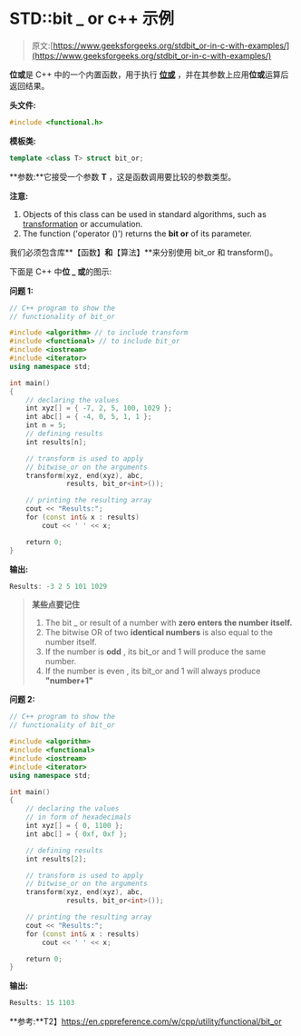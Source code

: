 # STD::bit _ or c++ 示例

> 原文:[https://www.geeksforgeeks.org/stdbit_or-in-c-with-examples/](https://www.geeksforgeeks.org/stdbit_or-in-c-with-examples/)

**位或**是 C++ 中的一个内置函数，用于执行 **[位或](https://www.geeksforgeeks.org/bitwise-operators-in-c-cpp/)** ，并在其参数上应用**位或**运算后返回结果。

**头文件:**

```cpp
#include <functional.h>

```

**模板类:**

```cpp
template <class T> struct bit_or;

```

**参数:**它接受一个参数 **T** ，这是函数调用要比较的参数类型。

**注意:**

1.  Objects of this class can be used in standard algorithms, such as [transformation](https://www.geeksforgeeks.org/transform-c-stl-perform-operation-elements/) or accumulation.
2.  The function ('operator ()') returns the **bit or** of its parameter.

我们必须包含库**【函数】**和**【算法】**来分别使用 bit_or 和 transform()。

下面是 C++ 中**位 _ 或**的图示:

**问题 1:**

```cpp
// C++ program to show the
// functionality of bit_or

#include <algorithm> // to include transform
#include <functional> // to include bit_or
#include <iostream>
#include <iterator>
using namespace std;

int main()
{
    // declaring the values
    int xyz[] = { -7, 2, 5, 100, 1029 };
    int abc[] = { -4, 0, 5, 1, 1 };
    int n = 5;
    // defining results
    int results[n];

    // transform is used to apply
    // bitwise_or on the arguments
    transform(xyz, end(xyz), abc,
              results, bit_or<int>());

    // printing the resulting array
    cout << "Results:";
    for (const int& x : results)
        cout << ' ' << x;

    return 0;
}
```

**输出:**

```cpp
Results: -3 2 5 101 1029

```

> **某些点要记住**
> 
> 1.  The bit _ or result of a number with **zero enters the number itself.**
> 2.  The bitwise OR of two **identical numbers** is also equal to the number itself.
> 3.  If the number is **odd** , its bit_or and 1 will produce the same number.
> 4.  If the number is even , its bit_or and 1 will always produce **"number+1"**

**问题 2:**

```cpp
// C++ program to show the
// functionality of bit_or

#include <algorithm>
#include <functional>
#include <iostream>
#include <iterator>
using namespace std;

int main()
{
    // declaring the values
    // in form of hexadecimals
    int xyz[] = { 0, 1100 };
    int abc[] = { 0xf, 0xf };

    // defining results
    int results[2];

    // transform is used to apply
    // bitwise_or on the arguments
    transform(xyz, end(xyz), abc,
              results, bit_or<int>());

    // printing the resulting array
    cout << "Results:";
    for (const int& x : results)
        cout << ' ' << x;

    return 0;
}
```

**输出:**

```cpp
Results: 15 1103

```

**参考:**T2】https://en.cppreference.com/w/cpp/utility/functional/bit_or